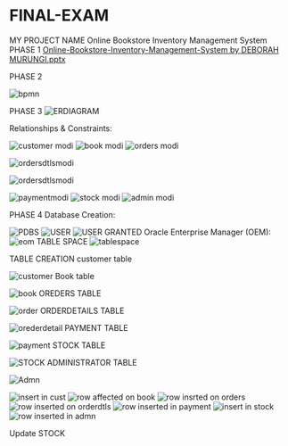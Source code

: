 # FINAL-EXAM
 MY PROJECT NAME
Online Bookstore Inventory Management System
PHASE 1
[Online-Bookstore-Inventory-Management-System by DEBORAH MURUNGI.pptx](https://github.com/user-attachments/files/20430333/Online-Bookstore-Inventory-Management-System.by.DEBORAH.MURUNGI.pptx)

PHASE 2

![bpmn](https://github.com/user-attachments/assets/2140e3a3-daf9-40d5-8f4b-0bfc19b9e400)
 

PHASE 3 
![ERDIAGRAM](https://github.com/user-attachments/assets/16ecc31a-10be-4245-9500-dd4053ea6676)
 

Relationships & Constraints:

![customer modi](https://github.com/user-attachments/assets/a9177f61-25d3-4199-b258-0cfda544e59b)
![book modi](https://github.com/user-attachments/assets/5fde8d2b-2944-4ee9-a626-f534499cff80)
![orders modi](https://github.com/user-attachments/assets/58c58dd8-62d4-49be-9442-80c5f1b170dc)


![ordersdtlsmodi](https://github.com/user-attachments/assets/c10d58d0-4c6c-451e-b313-a04b854af248)

![ordersdtlsmodi](https://github.com/user-attachments/assets/c042cda8-1108-4487-b71f-128d1b230112)

![paymentmodi](https://github.com/user-attachments/assets/9a40180a-29bf-491b-9581-2a615d2848b7)
![stock modi](https://github.com/user-attachments/assets/63fa04d7-aa61-406a-ab3a-898c376dbcff)
![admin modi](https://github.com/user-attachments/assets/ebb2234b-3bcb-4b41-991e-1d24889da012)






PHASE 4 Database Creation:

![PDBS](https://github.com/user-attachments/assets/5a4c7062-5df6-413c-88f8-7cf82b96f59a)
![USER](https://github.com/user-attachments/assets/214949fb-6b1b-4dc4-99fc-8b689603647d)
![USER GRANTED](https://github.com/user-attachments/assets/6ab76039-19b0-4ef5-98ba-562ecbd4c007)
Oracle Enterprise Manager (OEM):
![eom](https://github.com/user-attachments/assets/58bb8861-6a72-41d5-b848-b75d014d0751)
TABLE SPACE
![tablespace](https://github.com/user-attachments/assets/86c6c17d-0c1d-40e9-902e-6cc8780fb6bd)




TABLE CREATION
customer table

![customer](https://github.com/user-attachments/assets/2bb8516d-d683-46ce-b514-d3d8a318cc81)
Book table

![book](https://github.com/user-attachments/assets/8f97e97f-1e89-4656-895f-68673110e298)
OREDERS TABLE

![order](https://github.com/user-attachments/assets/11a90db7-1a9c-411a-8d54-3db91c7ab816)
ORDERDETAILS TABLE

![orederdetail](https://github.com/user-attachments/assets/f625aaad-015d-4470-bca9-c7f67676d084)
PAYMENT TABLE

![payment](https://github.com/user-attachments/assets/1c48467b-bcb2-42e5-bc79-567440ea38bf)
STOCK TABLE

![STOCK](https://github.com/user-attachments/assets/898ae0dd-1c55-4841-b0f7-bc642b653426)
ADMINISTRATOR TABLE

![Admn](https://github.com/user-attachments/assets/0e004162-d706-4259-a81e-7ac4ac2205a7)

 
![insert in cust](https://github.com/user-attachments/assets/a48e276b-37e7-4cb9-9be1-cc0260072527)
![row affected on book](https://github.com/user-attachments/assets/1e97d559-3bda-406a-b5f5-4e898c36b4f0)
![row insrted on orders](https://github.com/user-attachments/assets/97dccb95-aa9a-4b4e-8740-d6c26f090a81)
![row inserted on orderdtls](https://github.com/user-attachments/assets/0437d850-1e09-443c-a63e-fd0fd6fe7ae2) 
![row inserted in payment](https://github.com/user-attachments/assets/94d3eaea-68a1-414f-bff4-6e6e9057a4ba)
![insert in stock](https://github.com/user-attachments/assets/6e7fccd5-cbd1-42bb-993e-843b70e79615)
![row inserted in admn](https://github.com/user-attachments/assets/8538f7cf-a817-4297-beed-6234ef0209d2)

Update STOCK

